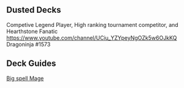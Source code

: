 ## Dusted Decks
Competive Legend Player, High ranking tournament competitor, and Hearthstone Fanatic
https://www.youtube.com/channel/UCiu_YZYpeyNgOZk5w6OJkKQ
Dragoninja #1573 



## Deck Guides

[Big spell Mage](/Big-Spell-Mage.md)

